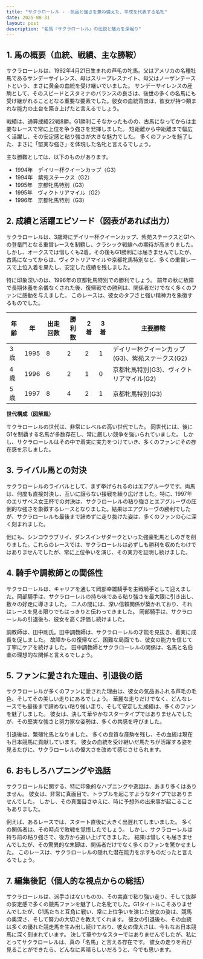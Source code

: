 ```yaml
---
title: "サクラローレル -  気品と強さを兼ね備えた、平成を代表する名牝"
date: 2025-08-31
layout: post
description: "名馬『サクラローレル』の伝説と魅力を深堀り"
---
```


## 1. 馬の概要（血統、戦績、主な勝鞍）

サクラローレルは、1992年4月21日生まれの芦毛の牝馬。父はアメリカの名種牡馬であるサンデーサイレンス、母はスリープレスナイト、母父はノーザンテーストという、まさに黄金の血統を受け継いでいました。  サンデーサイレンスの産駒として、そのスピードとスタミナのバランスの良さは、後世の多くの名馬にも受け継がれることとなる重要な要素でした。彼女の血統背景は、彼女が持つ類まれな能力の土台を築き上げたと言えるでしょう。

戦績は、通算成績22戦8勝。G1勝利こそなかったものの、古馬になってからは主要なレースで常に上位を争う強さを発揮しました。  短距離から中距離まで幅広く活躍し、その安定感と粘り強さが大きな魅力でした。  多くのファンを魅了した、まさに「堅実な強さ」を体現した名牝と言えるでしょう。

主な勝鞍としては、以下のものがあります。

* 1994年　デイリー杯クイーンカップ（G3）
* 1994年　紫苑ステークス（G2）
* 1995年　京都牝馬特別（G3）
* 1995年　ヴィクトリアマイル（G2）
* 1996年　京都牝馬特別（G3）


## 2. 成績と活躍エピソード（図表があれば出力）

サクラローレルは、3歳時にデイリー杯クイーンカップ、紫苑ステークスとG1への登竜門となる重賞レースを制覇し、クラシック戦線への期待が高まりました。しかし、オークスでは惜しくも2着。その後もG1勝利には届きませんでしたが、古馬になってからは、ヴィクトリアマイルや京都牝馬特別など、多くの重賞レースで上位入着を果たし、安定した成績を残しました。

特に印象深いのは、1996年の京都牝馬特別での勝利でしょう。  前年の秋に故障で長期休養を余儀なくされた後、復帰戦での勝利は、関係者だけでなく多くのファンに感動を与えました。  このレースは、彼女のタフさと強い精神力を象徴するものでした。

| 年齢 | 年 | 出走回数 | 勝利数 | 2着 | 3着 | 主要勝鞍 |
|---|---|---|---|---|---|---|
| 3歳 | 1995 | 8 | 2 | 2 | 1 | デイリー杯クイーンカップ(G3)、紫苑ステークス(G2) |
| 4歳 | 1996 | 6 | 2 | 1 | 0 | 京都牝馬特別(G3)、ヴィクトリアマイル(G2) |
| 5歳 | 1997 | 8 | 4 | 2 | 1 | 京都牝馬特別(G3) |


**世代構成（図解風）**

サクラローレルの世代は、非常にレベルの高い世代でした。  同世代には、後にG1を制覇する名馬が多数存在し、常に厳しい競争を強いられていました。  しかし、サクラローレルはその中で着実に実力をつけていき、多くのファンにその存在感を示しました。


## 3. ライバル馬との対決

サクラローレルのライバルとして、まず挙げられるのはエアグルーヴです。両馬は、何度も直接対決し、互いに譲らない接戦を繰り広げました。特に、1997年のエリザベス女王杯での対決は、サクラローレルの粘り強さとエアグルーヴの圧倒的な強さを象徴するレースとなりました。結果はエアグルーヴの勝利でしたが、サクラローレルも最後まで諦めずに走り抜けた姿は、多くのファンの心に深く刻まれました。

他にも、シンコウラブリイ、ダンスインザダークといった強豪牝馬としのぎを削りました。これらのレースでは、サクラローレルは必ずしも勝利を収めたわけではありませんでしたが、常に上位争いを演じ、その実力を証明し続けました。


## 4. 騎手や調教師との関係性

サクラローレルは、キャリアを通して岡部幸雄騎手を主戦騎手として迎えました。岡部騎手は、サクラローレルの持ち味である粘り強さを最大限に引き出し、数々の好走に導きました。  二人の間には、深い信頼関係が築かれており、それはレースを見る限りでもはっきりと伝わってきました。  岡部騎手は、サクラローレルの引退後も、彼女を高く評価し続けました。

調教師は、田中剛氏。田中調教師は、サクラローレルの才能を見抜き、着実に成長を促しました。  故障からの復帰など、困難な局面でも、彼女の能力を信じて丁寧にケアを続けました。  田中調教師とサクラローレルの関係は、名馬と名伯楽の理想的な関係と言えるでしょう。


## 5. ファンに愛された理由、引退後の話

サクラローレルが多くのファンに愛された理由は、彼女の気品あふれる芦毛の毛色、そしてその美しい走りにあるでしょう。  華麗な走りだけでなく、どんなレースでも最後まで諦めない粘り強い走り、そして安定した成績は、多くのファンを魅了しました。  彼女は、決して華やかなスタータイプではありませんでしたが、その堅実な強さと努力家な姿勢は、多くの共感を呼びました。

引退後は、繁殖牝馬となりました。  多くの良質な産駒を残し、その血統は現在も日本競馬に貢献しています。  彼女の血統を受け継いだ馬たちが活躍する姿を見るたびに、サクラローレルの偉大さを改めて感じさせられます。


## 6. おもしろハプニングや逸話

サクラローレルに関する、特に印象的なハプニングや逸話は、あまり多くはありません。  彼女は、非常に真面目で、トラブルを起こすようなタイプではありませんでした。  しかし、その真面目さゆえに、時に予想外の出来事が起こることもありました。

例えば、あるレースでは、スタート直後に大きく出遅れてしまいました。  多くの関係者は、その時点で敗戦を覚悟したでしょう。  しかし、サクラローレルは持ち前の粘り強さで、後方から追い上げてきました。  結果は惜しくも届きませんでしたが、その驚異的な末脚は、関係者だけでなく多くのファンを驚かせました。  このレースは、サクラローレルの隠れた潜在能力を示すものだったと言えるでしょう。


## 7. 編集後記（個人的な視点からの総括）

サクラローレルは、派手さはないものの、その実直で粘り強い走り、そして抜群の安定感で多くの競馬ファンを魅了した名牝でした。G1タイトルこそありませんでしたが、G1馬たちと互角に戦い、常に上位争いを演じた彼女の姿は、競馬の奥深さ、そして努力の大切さを教えてくれます。  彼女の引退後も、その血統は多くの優れた競走馬を生み出し続けており、彼女の偉大さは、今もなお日本競馬に深く刻まれています。  決して華やかなスターではありませんでしたが、私にとってサクラローレルは、真の「名馬」と言える存在です。  彼女の走りを再び見ることができたら、どんなに素晴らしいだろうと、今でも思います。
